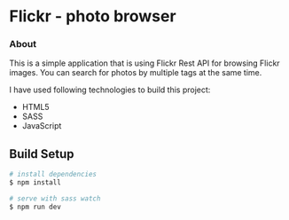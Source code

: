 # Flickr - photo browser 

### About 

This is a simple application that is using Flickr Rest API for browsing Flickr images. You can search for photos by multiple tags at the same time.  

I have used following technologies to build this project: 

* HTML5
* SASS 
* JavaScript

## Build Setup

```bash
# install dependencies
$ npm install

# serve with sass watch
$ npm run dev
```